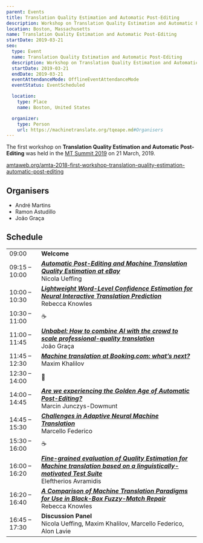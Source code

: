 ```yaml
---
parent: Events
title: Translation Quality Estimation and Automatic Post-Editing
description: Workshop on Translation Quality Estimation and Automatic Post-Editing
location: Boston, Massachusetts
name: Translation Quality Estimation and Automatic Post-Editing
startDate: 2019-03-21
seo:
  type: Event
  name: Translation Quality Estimation and Automatic Post-Editing
  description: Workshop on Translation Quality Estimation and Automatic Post-Editing
  startDate: 2019-03-21
  endDate: 2019-03-21
  eventAttendanceMode: OfflineEventAttendanceMode
  eventStatus: EventScheduled

  location:
    type: Place
    name: Boston, United States

  organizer:
    type: Person
    url: https://machinetranslate.org/tqeape.md#Organisers
---
```


The first workshop on **Translation Quality Estimation and Automatic Post-Editing** was held in the [MT Summit 2019](mtsummit2019.md) on 21 March, 2019.

[amtaweb.org/amta-2018-first-workshop-translation-quality-estimation-automatic-post-editing](https://amtaweb.org/amta-2018-first-workshop-translation-quality-estimation-automatic-post-editing/)

## Organisers

- André Martins
- Ramon Astudillo
- João Graça

## Schedule

|     |     |
| --- | --- |
| 09:00 | **Welcome** |
| 09:15 – 10:00 | [***Automatic Post-Editing and  Machine Translation Quality Estimation at eBay***](https://aclanthology.org/W18-2101.pdf) <br>Nicola Ueffing |
| 10:00 – 10:30 | [***Lightweight Word-Level Confidence Estimation for Neural Interactive Translation Prediction***](https://aclanthology.org/W18-2102.pdf) <br>Rebecca Knowles |
| 10:30 – 11:00 | ☕️ |
| 11:00 – 11:45 | [***Unbabel: How to combine AI with the crowd to scale professional-quality translation***](https://aclanthology.org/W18-2103.pdf) <br>João Graça |
| 11:45 – 12:30 | [***Machine translation at Booking.com: what’s next?***](https://aclanthology.org/W18-2104.pdf) <br>Maxim Khalilov |
| 12:30 – 14:00 |	🍴 |
| 14:00 – 14:45 | [***Are we experiencing the Golden Age of Automatic Post-Editing?***](https://aclanthology.org/W18-2105.pdf) <br>Marcin Junczys-Dowmunt |
| 14:45 – 15:30 | [***Challenges in Adaptive Neural Machine Translation***](https://aclanthology.org/W18-2106.pdf) <br>Marcello Federico |
| 15:30 – 16:00 | ☕️ |
| 16:00 – 16:20 | [***Fine-grained evaluation of Quality Estimation for Machine translation based on a linguistically-motivated Test Suite***](https://aclanthology.org/W18-2107.pdf) <br>Eleftherios Avramidis |
| 16:20 – 16:40 | [***A Comparison of Machine Translation Paradigms for Use in Black-Box Fuzzy-Match Repair***](https://aclanthology.org/W18-2108.pdf) <br>Rebecca Knowles |
| 16:45 – 17:30 | **Discussion Panel** <br>Nicola Ueffing, Maxim Khalilov, Marcello Federico, Alon Lavie |

